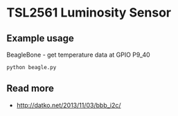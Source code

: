 
# TSL2561 Luminosity Sensor

## Example usage

BeagleBone - get temperature data at GPIO P9_40

    python beagle.py

## Read more

* http://datko.net/2013/11/03/bbb_i2c/

